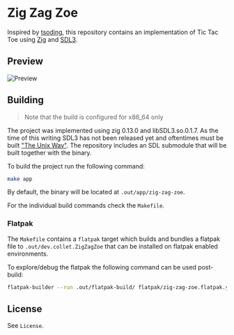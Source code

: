 # Zig Zag Zoe

Inspired by [tsoding](https://www.youtube.com/watch?v=gCVMkKgs3uQ), this repository contains an implementation of Tic Tac Toe using [Zig](https://ziglang.org/) and [SDL3](https://wiki.libsdl.org/SDL3/FrontPage).

## Preview

![Preview](./preview.png)

## Building

> Note that the build is configured for x86_64 only

The project was implemented using zig 0.13.0 and libSDL3.so.0.1.7. As the time of this writing SDL3 has not been released yet and oftentimes must be built ["The Unix Way"](https://wiki.libsdl.org/SDL3/Installation). The repository includes an SDL submodule that will be built together with the binary.

To build the project run the following command:

```sh
make app
```

By default, the binary will be located at `.out/app/zig-zag-zoe`.

For the individual build commands check the `Makefile`.

### Flatpak

The `Makefile` contains a `flatpak` target which builds and bundles a flatpak file to `.out/dev.collet.ZigZagZoe` that can be installed on flatpak enabled environments.

To explore/debug the flatpak the following command can be used post-build:

```sh
flatpak-builder --run .out/flatpak-build/ flatpak/zig-zag-zoe.flatpak.yml sh
```

## License

See `License`.
